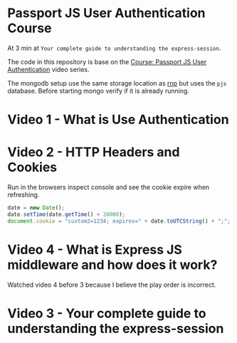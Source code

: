 # Passport JS User Authentication Course

At 3 min at `Your complete guide to understanding the express-session`.

The code in this repository is base on the
[Course: Passport JS User Authentication](https://youtu.be/J1qXK66k1y4)
video series.

The mongodb setup use the same storage location as
[rnp](https://github.com/carltonj2000/react-node-passport)
but uses the `pjs` database.
Before starting mongo verify if it is already running.

# Video 1 - What is Use Authentication

# Video 2 - HTTP Headers and Cookies

Run in the browsers inspect console and see the cookie expire when refreshing.

```js
date = new Date();
date.setTime(date.getTime() + 20000);
document.cookie = "custom2=1234; expires=" + date.toUTCString() + ";";
```

# Video 4 - What is Express JS middleware and how does it work?

Watched video 4 before 3 because I believe the play order is incorrect.

# Video 3 - Your complete guide to understanding the express-session
